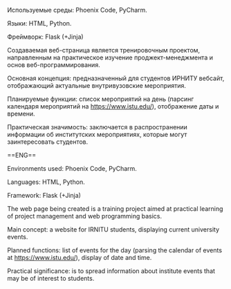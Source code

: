 Используемые среды: Phoenix Code, PyCharm.

Языки: HTML, Python.

Фреймворк: Flask (+Jinja)

Создаваемая веб-страница является тренировочным проектом, направленным на практическое изучение проджект-менеджмента и основ веб-программирования.

Основная концепция: предназначенный для студентов ИРНИТУ вебсайт, отображающий актуальные внутривузовские мероприятия.

Планируемые функции: список мероприятий на день (парсинг календаря мероприятий на https://www.istu.edu/), отображение даты и времени.

Практическая значимость: заключается в распространении информации об институтских мероприятиях, которые могут заинтересовать студентов.

  ==ENG==

Environments used: Phoenix Code, PyCharm.

Languages: HTML, Python.

Framework: Flask (+Jinja)

The web page being created is a training project aimed at practical learning of project management and web programming basics.

Main concept: a website for IRNITU students, displaying current university events.

Planned functions: list of events for the day (parsing the calendar of events at https://www.istu.edu/), display of date and time.

Practical significance: is to spread information about institute events that may be of interest to students.
